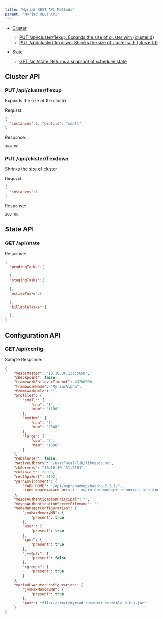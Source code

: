 ```yaml
---
title: "Myriad REST API Methods"
parent: "Myriad REST API"
---
```

* [Cluster](#cluster-api)
  * [PUT /api/cluster/flexup: Expands the size of cluster with {clusterId}](#put-api-cluster-flexup)
  * [PUT /api/cluster/flexdown: Shrinks the size of cluster with {clusterId}](#put-api-cluster-flexdown)

* [State](#state-api)
  * [GET /api/state: Returns a snapshot of scheduler state](#get-api-state)
  
## Cluster API

### PUT /api/cluster/flexup
Expands the size of the cluster

Request:
```json
{
  "instances":1, "profile": "small"
}
```

Response:
```
200 OK
```

### PUT /api/cluster/flexdown
Shrinks the size of cluster

Request:
```json
{
  "instances":1
}
```

Response:
```
200 OK
```

## State API

### GET /api/state

Response:
```json
{
  "pendingTasks":[

  ],
  "stagingTasks":[

  ],
  "activeTasks":[

  ],
  "killableTasks":[

  ]
}
```
## Configuration API

### GET /api/config

Sample Response:
```json
{
    "mesosMaster": "10.10.30.131:5050",
    "checkpoint": false,
    "frameworkFailoverTimeout": 43200000,
    "frameworkName": "MyriadAlpha",
    "frameworkRole": "",
    "profiles": {
        "small": {
            "cpu": "1",
            "mem": "1100"
        },
        "medium": {
            "cpu": "2",
            "mem": "2048"
        },
        "large": {
            "cpu": "4",
            "mem": "4096"
        }
    },
    "rebalancer": false,
    "nativeLibrary": "/usr/local/lib/libmesos.so",
    "zkServers": "10.10.30.131:5181",
    "zkTimeout": 20000,
    "restApiPort": 8192,
    "yarnEnvironment": {
        "YARN_HOME": "/opt/mapr/hadoop/hadoop-2.5.1/",
        "YARN_NODEMANAGER_OPTS": "-Dyarn.nodemanager.resources.io-spindles=4.0 -Dyarn.resourcemanager.hostname=10.10.30.132"
    },
    "mesosAuthenticationPrincipal": "",
    "mesosAuthenticationSecretFilename": "",
    "nodeManagerConfiguration": {
        "jvmMaxMemoryMB": {
            "present": true
        },
        "user": {
            "present": true
        },
        "cpus": {
            "present": true
        },
        "jvmOpts": {
            "present": false
        },
        "cgroups": {
            "present": true
        }
    },
    "myriadExecutorConfiguration": {
        "jvmMaxMemoryMB": {
            "present": true
        },
        "path": "file:///root/myriad-executor-runnable-0.0.1.jar"
    }
}
```